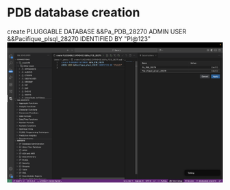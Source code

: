 # PDB database creation 
create PLUGGABLE DATABASE &&Pa_PDB_28270
ADMIN USER &&Pacifique_plsql_28270 IDENTIFIED BY "Pl@123"
![Sample table](https://github.com/i-paccy/new-plsql/blob/main/Screenshot%202025-10-06%20at%2019.35.59.png?raw=true)
